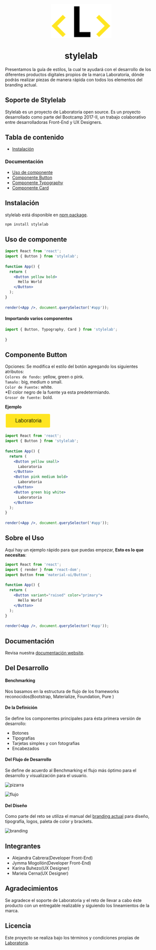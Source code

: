 <p align="center">
  <a href="https://www.laboratoria.la/" rel="noopener" target="_blank"><img width="200" src="assets/l-amarilloblanco.png" alt="Laboratoria logo"></a></p>
</p>

<h1 align="center">stylelab</h1>

Presentamos la guía de estilos, la cual te ayudará con el desarrollo de los diferentes productos digitales propios de la marca Laboratoria, dónde podrás realizar piezas de manera rápida con todos los elementos del branding actual.

<div align="">

## Soporte de Stylelab

Stylelab es un proyecto de Laboratoria open source. Es un proyecto desarrollado como parte del Bootcamp 2017-II, un trabajo colaborativo entre desarrolladoras Front-End y UX Designers.  

## Tabla de contenido  

- [Instalación](#instalación)

### Documentación  

- [Uso de componente](#uso-de-componente)
- [Componente Button](#componente-button)
- [Componente Typography](#componente-typography)
- [Componente Card](#componente-card)

## Instalación

stylelab está disponible en [npm package](https://www.npmjs.com/package/stylelab).

```sh
npm install stylelab
```

## Uso de componente  

```jsx
import React from 'react';
import { Button } from 'stylelab';

function App() {
  return (
    <Button yellow bold>
      Hello World
    </Button>
  );
}

render(<App />, document.querySelector('#app'));
```  

#### Importando varios componentes  

```jsx
import { Button, Typography, Card } from 'stylelab';

}

```
## Componente Button  

Opciones: Se modifica el estilo del botón agregando los siguientes atributos:  
  `Colores de fondo:` yellow, green o pink.  
  `Tamaño:` big, medium o small.  
  `Color de Fuente:` white.  
  *El color negro de la fuente ya esta predetermiando.  
  `Grosor de fuente:` bold.  

**Ejemplo**  

<img width="150px" height='47px' src="assets/btn-small.png" alt="Laboratoria logo">

```jsx
import React from 'react';
import { Button } from 'stylelab';

function App() {
  return (
    <Button yellow small>
      Laboratoria
    </Button>
    <Button pink medium bold>
      Laboratoria
    </Button>
    <Button green big white>
      Laboratoria
    </Button>
  );
}

render(<App />, document.querySelector('#app'));
```   








## Sobre el Uso

Aquí hay un ejemplo rápido para que puedas empezar, **Esto es lo que necesitas**:

```jsx
import React from 'react';
import { render } from 'react-dom';
import Button from 'material-ui/Button';

function App() {
  return (
    <Button variant="raised" color="primary">
      Hello World
    </Button>
  );
}

render(<App />, document.querySelector('#app'));
```

## Documentación

Revisa nuestra [documentación website](https://material-ui-next.com/).

## Del Desarrollo

#### Benchmarking

Nos basamos en la estructura de flujo de los frameworks reconocidos(Bootstrap, Materialize, Foundation, Pure )

#### De la Definición

Se define los componentes principales para ésta primera versión de desarrollo:

* Botones
* Tipografías
* Tarjetas simples y con fotografías
* Encabezados

#### Del Flujo de Desarrollo

Se define de acuerdo al Benchmarking el flujo más óptimo para el desarrollo y visualización para el usuario.

![pizarra](https://user-images.githubusercontent.com/32303418/38009272-fc747602-3218-11e8-8f9c-f982fc522957.jpeg)

![flujo](https://user-images.githubusercontent.com/32303418/38009273-fc9488fc-3218-11e8-9297-71d00fb1aba5.jpeg)

#### Del Diseño

Como parte del reto se utiliza el manual del [branding actual]("assets/manual.pdf") para diseño, tipografía, logos, paleta de color y brackets.

![branding](https://user-images.githubusercontent.com/32303418/38009569-8431ea92-321a-11e8-9bd9-e5eb0234e202.png)

## Integrantes

* Alejandra Cabrera(Developer Front-End)
* Jymma Mogollón(Developer Front-End)
* Karina Buhezo(UX Designer)
* Mariela Cerna(UX Designer)


## Agradecimientos

Se agradece el soporte de Laboratoria y el reto de llevar a cabo éste producto con un entregable realizable y siguiendo los lineamientos de la marca.

## Licencia

Este proyecto se realiza bajo los términos y condiciones propias de [Laboratoria](http://www.laboratoria.la/).
